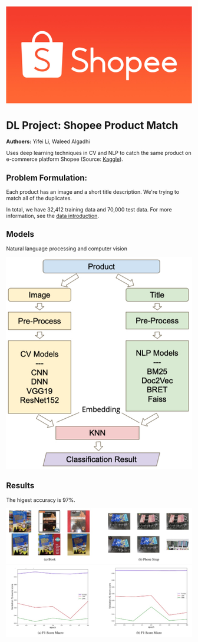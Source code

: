 ![](/Assets/shopee.jpg)

# DL Project: Shopee Product Match

**Authoers:** Yifei Li, Waleed Algadhi

Uses deep learning techniques in CV and NLP to catch the same product on e-commerce platform Shopee (Source: [Kaggle](https://www.kaggle.com/c/shopee-product-matching/overview)).

## Problem Formulation:

Each product has an image and a short title description. We're trying to match all of the duplicates.

In total, we have 32,412 training data and 70,000 test data. For more information, see the [data introduction](https://www.kaggle.com/c/shopee-product-matching/data).

## Models

Natural language processing and computer vision

![](Assets/arch-overall.jpg)

## Results

The higest accuracy is 97%.

![](Assets/Match-Products.jpg)
![](Assets/F1-Score.jpg)